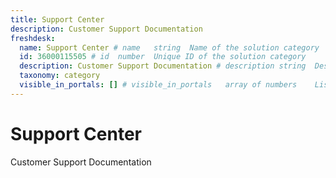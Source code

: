 ```yaml
---
title: Support Center
description: Customer Support Documentation
freshdesk:
  name: Support Center # name	string	Name of the solution category
  id: 36000115505 # id	number	Unique ID of the solution category
  description: Customer Support Documentation # description	string	Description of the solution category
  taxonomy: category
  visible_in_portals: [] # visible_in_portals	array of numbers	List of portal IDs where this category is visible
---
```


# Support Center

Customer Support Documentation
